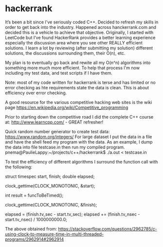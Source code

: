# hackerrank

It’s been a bit since I've seriously coded C++.  Decided to refresh my skills in order to get back into the industry.  Happened across hanckerrank.com and decided this is a vehicle to achieve that objective.  Originally, I started with LeetCode but I’ve found HackerRank provides a better learning experience especially the discussion area where you see other REALLY efficient solutions.  I learn a lot by reviewing (after submitting my solution) different solutions, the discussions surrounding them, their O(n), etc.

My plan is to eventually go back and rewite all my O(n^n) algorithms into something more much more efficient.  To help that process I'm now including my test data, and test scripts if I have them.

Note: most of my code written for hackerrank is terse and has limited or no error checking as hte requirements state the data is clean.  This is about efficiency over error checking.

A good resource for the various competitive hacking web sites is the wiki page
https://en.wikipedia.org/wiki/Competitive_programming

Prior to starting down the competitive road I did the complete C++ course at:
http://www.learncpp.com/ - GREAT refresher!

Quick random number generator to create test data:
https://www.random.org/integers/
For large dataset I put the data in a file and have the shell feed my program with the data.  As an example, I dump the data into file testcase.in then run my compiled program.
pnema@PaulieLappy:~/projects/c++/hackerrank$ ./a.out < testcase.in

To test the efficiency of different algorithms I surround the function call with the following:

struct timespec start, finish;
double elapsed;

clock_gettime(CLOCK_MONOTONIC, &start);

int result = funcToBeTimed();

clock_gettime(CLOCK_MONOTONIC, &finish);

elapsed = (finish.tv_sec - start.tv_sec);
elapsed += (finish.tv_nsec - start.tv_nsec) / 1000000000.0;

The above obtained from:
https://stackoverflow.com/questions/2962785/c-using-clock-to-measure-time-in-multi-threaded-programs/2962914#2962914

